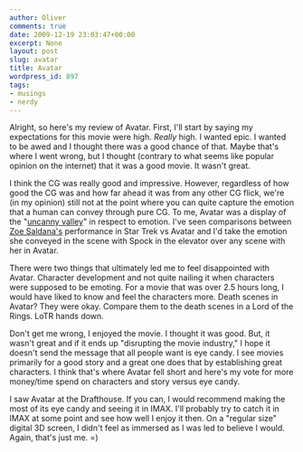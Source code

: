 ```yaml
---
author: Oliver
comments: true
date: 2009-12-19 23:03:47+00:00
excerpt: None
layout: post
slug: avatar
title: Avatar
wordpress_id: 897
tags:
- musings
- nerdy
---
```


Alright, so here's my review of Avatar.  First, I'll start by saying my expectations for this movie were high.  <em>Really</em> high.  I wanted epic.  I wanted to be awed and I thought there was a good chance of that.  Maybe that's where I went wrong, but I thought (contrary to what seems like popular opinion on the internet) that it was a good movie.  It wasn't great.

I think the CG was really good and impressive.  However, regardless of how good the CG was and how far ahead it was from any other CG flick, we're (in my opinion) still not at the point where you can quite capture the emotion that a human can convey through pure CG.  To me, Avatar was a display of the "<a href="http://en.wikipedia.org/wiki/Uncanny_valley">uncanny valley</a>" in respect to emotion.  I've seen comparisons between <a href="http://www.imdb.com/name/nm0757855/">Zoe Saldana's</a> performance in Star Trek vs Avatar and I'd take the emotion she conveyed in the scene with Spock in the elevator over any scene with her in Avatar.

There were two things that ultimately led me to feel disappointed with Avatar.  Character development and not quite nailing it when characters were supposed to be emoting.  For a movie that was over 2.5 hours long, I would have liked to know and feel the characters more.  Death scenes in Avatar?  They were okay.  Compare them to the death scenes in a Lord of the Rings.  LoTR hands down.

Don't get me wrong, I enjoyed the movie.  I thought it was good.  But, it wasn't great and if it ends up "disrupting the movie industry," I hope it doesn't send the message that all people want is eye candy.  I see movies primarily for a good story and a great one does that by establishing great characters.  I think that's where Avatar fell short and here's my vote for more money/time spend on characters and story versus eye candy.

I saw Avatar at the Drafthouse.  If you can, I would recommend making the most of its eye candy and seeing it in IMAX.  I'll probably try to catch it in IMAX at some point and see how well I enjoy it then.  On a "regular size" digital 3D screen, I didn't feel as immersed as I was led to believe I would.  Again, that's just me. =)